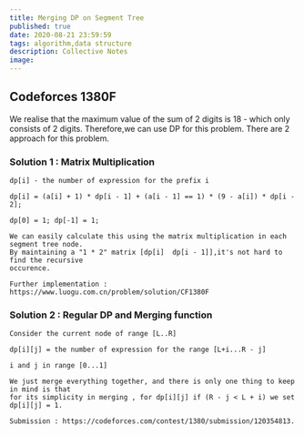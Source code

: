 ```yaml
---
title: Merging DP on Segment Tree
published: true
date: 2020-08-21 23:59:59
tags: algorithm,data structure
description: Collective Notes
image:
---
```

## Codeforces 1380F
We realise that the maximum value of the sum of 2 digits is 18 - which only consists of 2
digits. Therefore,we can use DP for this problem. There are 2 approach for this problem.
### Solution 1 : Matrix Multiplication

```text
dp[i] - the number of expression for the prefix i 

dp[i] = (a[i] + 1) * dp[i - 1] + (a[i - 1] == 1) * (9 - a[i]) * dp[i - 2];

dp[0] = 1; dp[-1] = 1;

We can easily calculate this using the matrix multiplication in each segment tree node.
By maintaining a "1 * 2" matrix [dp[i]  dp[i - 1]],it's not hard to find the recursive
occurence.

Further implementation : https://www.luogu.com.cn/problem/solution/CF1380F
```

### Solution 2 : Regular DP and Merging function
```text
Consider the current node of range [L..R]

dp[i][j] = the number of expression for the range [L+i...R - j]

i and j in range [0...1]

We just merge everything together, and there is only one thing to keep in mind is that
for its simplicity in merging , for dp[i][j] if (R - j < L + i) we set dp[i][j] = 1.

Submission : https://codeforces.com/contest/1380/submission/120354813.
```


